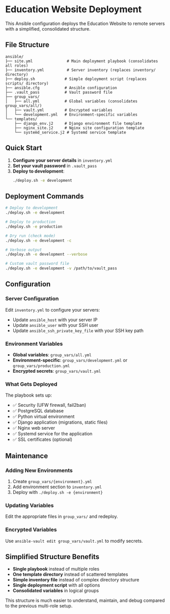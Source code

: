 # Education Website Deployment

This Ansible configuration deploys the Education Website to remote servers with a simplified, consolidated structure.

## File Structure

```
ansible/
├── site.yml               # Main deployment playbook (consolidates all roles)
├── inventory.yml          # Server inventory (replaces inventory/ directory)
├── deploy.sh             # Simple deployment script (replaces scripts/ directory)
├── ansible.cfg           # Ansible configuration
├── .vault_pass           # Vault password file
├── group_vars/
│   ├── all.yml           # Global variables (consolidates group_vars/all/)
│   ├── vault.yml         # Encrypted variables
│   └── development.yml   # Environment-specific variables
└── templates/
    ├── django_env.j2     # Django environment file template
    ├── nginx_site.j2     # Nginx site configuration template
    └── systemd_service.j2 # Systemd service template
```

## Quick Start

1. **Configure your server details** in `inventory.yml`
2. **Set your vault password** in `.vault_pass`
3. **Deploy to development**:
   ```bash
   ./deploy.sh -e development
   ```

## Deployment Commands

```bash
# Deploy to development
./deploy.sh -e development

# Deploy to production
./deploy.sh -e production

# Dry run (check mode)
./deploy.sh -e development -c

# Verbose output
./deploy.sh -e development --verbose

# Custom vault password file
./deploy.sh -e development -v /path/to/vault_pass
```

## Configuration

### Server Configuration
Edit `inventory.yml` to configure your servers:
- Update `ansible_host` with your server IP
- Update `ansible_user` with your SSH user
- Update `ansible_ssh_private_key_file` with your SSH key path

### Environment Variables
- **Global variables**: `group_vars/all.yml`
- **Environment-specific**: `group_vars/development.yml` or `group_vars/production.yml`
- **Encrypted secrets**: `group_vars/vault.yml`

### What Gets Deployed

The playbook sets up:
- ✅ Security (UFW firewall, fail2ban)
- ✅ PostgreSQL database
- ✅ Python virtual environment
- ✅ Django application (migrations, static files)
- ✅ Nginx web server
- ✅ Systemd service for the application
- ✅ SSL certificates (optional)

## Maintenance

### Adding New Environments
1. Create `group_vars/{environment}.yml`
2. Add environment section to `inventory.yml`
3. Deploy with `./deploy.sh -e {environment}`

### Updating Variables
Edit the appropriate files in `group_vars/` and redeploy.

### Encrypted Variables
Use `ansible-vault edit group_vars/vault.yml` to modify secrets.

## Simplified Structure Benefits

- **Single playbook** instead of multiple roles
- **One template directory** instead of scattered templates
- **Simple inventory file** instead of complex directory structure
- **Single deployment script** with all options
- **Consolidated variables** in logical groups

This structure is much easier to understand, maintain, and debug compared to the previous multi-role setup.
